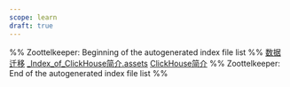 ```yaml
---
scope: learn
draft: true
---
```

%% Zoottelkeeper: Beginning of the autogenerated index file list  %%
 [数据迁移](数据迁移.md)
 [_Index_of_ClickHouse简介.assets](10-学习/BACKEND/BigData/ClickHouse/ClickHouse简介.assets/_Index_of_ClickHouse简介.assets)
 [ClickHouse简介](ClickHouse简介.md)
%% Zoottelkeeper: End of the autogenerated index file list  %%
